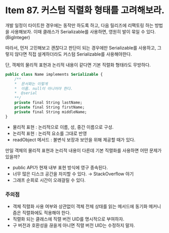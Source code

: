 # Item 87. 커스텀 직렬화 형태를 고려해보라.

개발 일정이 타이트한 경우에는 동작만 하도록 하고, 다음 릴리즈에 리팩토링 하는 방법을 사용해보자. 이때 클래스가 Serializable를 사용하면, 영원히 발이 묶일 수 있다. (BigInteger)

따라서, 먼저 고민해보고 괜찮다고 판단이 되는 경우에만 Serializable를 사용하고, 그렇지 않다면 직접 설계하더라도 커스텀 Serializable를 사용해야한다.

단, 객체의 물리적 표현과 논리적 내용이 같다면 기본 직렬화 형태라도 무방하다.

```sql
public class Name implements Serializable {
	/** 
	*  문서화는 이렇게
	*  이름. null이 아니어야 한다.
	*  @serial
	**/
	private final String lastName;
	private final String firstName;
	private final String middleName;
}
```

- 물리적 표현 : 논리적으로 이름, 성, 중간 이름으로 구성.
- 논리적 표현 : 논리적 요소를 그대로 반영
- readObject 메서드 : 불변식 보장과 보안을 위해 제공할 때가 있다.

만일 객체의 물리적 표현과 논리적 내용이 다른데 기본 직렬화를 사용하면 어떤 문제가 있을까?

- public API가 현재 내부 표현 방식에 영구 종속된다.
- 너무 많은 디스크 공간을 차지할 수 있다. → StackOverflow 야기
- 그래프 순회로 시간이 오래걸릴 수 있다.

### 주의점

- 객체 직렬화 사용 여부와 상관없이 객체 전체 상태를 읽는 메서드에 동기화 메커니즘은 직렬화에도 적용해야 한다.
- 직렬화 되는 클래스에 직렬 버전 UID를 명시적으로 부여하자.
- 구 버전과 호환성을 끊을게 아니면 직렬 버전 UID는 수정하지 말자.
